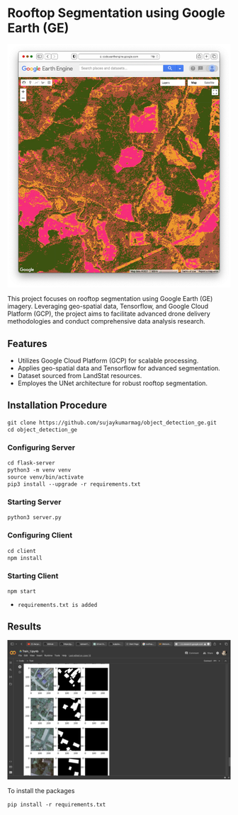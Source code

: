 
# Rooftop Segmentation using Google Earth (GE)

![Rooftop Segmentation](image21.png)

This project focuses on rooftop segmentation using Google Earth (GE) imagery. Leveraging geo-spatial data, Tensorflow, and Google Cloud Platform (GCP), the project aims to facilitate advanced drone delivery methodologies and conduct comprehensive data analysis research.

## Features

- Utilizes Google Cloud Platform (GCP) for scalable processing.
- Applies geo-spatial data and Tensorflow for advanced segmentation.
- Dataset sourced from LandStat resources.
- Employes the UNet architecture for robust rooftop segmentation.


## Installation Procedure

    git clone https://github.com/sujaykumarmag/object_detection_ge.git
    cd object_detection_ge
    
### Configuring Server
    
    cd flask-server
    python3 -m venv venv
    source venv/bin/activate
    pip3 install --upgrade -r requirements.txt
    
    
### Starting Server
    
    python3 server.py
    
### Configuring Client

    cd client
    npm install

### Starting Client

    npm start
    
- `requirements.txt is added`

## Results

[![Watch the video](results.png)](results.mp4)

To install the packages

    pip install -r requirements.txt

